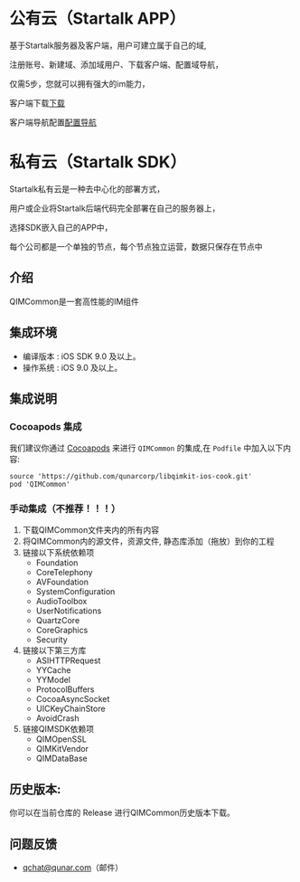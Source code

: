 公有云（Startalk APP）
=====
基于Startalk服务器及客户端，用户可建立属于自己的域,

注册账号、新建域、添加域用户、下载客户端、配置域导航，

仅需5步，您就可以拥有强大的im能力，

客户端下载[下载](https://im.qunar.com/new/#/download)

客户端导航配置[配置导航](https://im.qunar.com/new/#/platform/access_guide/manage_nav?id=manage_nav_mb)

私有云（Startalk SDK）
=====
Startalk私有云是一种去中心化的部署方式，

用户或企业将Startalk后端代码完全部署在自己的服务器上，

选择SDK嵌入自己的APP中，

每个公司都是一个单独的节点，每个节点独立运营，数据只保存在节点中

## 介绍

QIMCommon是一套高性能的IM组件

## 集成环境
* 编译版本 : iOS SDK 9.0 及以上。
* 操作系统 : iOS 9.0 及以上。

## 集成说明

### Cocoapods 集成

我们建议你通过 [Cocoapods](https://cocoapods.org/) 来进行 `QIMCommon` 的集成,在 `Podfile` 中加入以下内容:

```shell
source 'https://github.com/qunarcorp/libqimkit-ios-cook.git'
pod 'QIMCommon'
```

### 手动集成（不推荐！！！）

1. 下载QIMCommon文件夹内的所有内容
2. 将QIMCommon内的源文件，资源文件, 静态库添加（拖放）到你的工程
4. 链接以下系统依赖项
    * Foundation
    * CoreTelephony
    * AVFoundation
    * SystemConfiguration
    * AudioToolbox
    * UserNotifications
    * QuartzCore
    * CoreGraphics
    * Security
5. 链接以下第三方库
    * ASIHTTPRequest
    * YYCache
    * YYModel
    * ProtocolBuffers
    * CocoaAsyncSocket
    * UICKeyChainStore
    * AvoidCrash
6. 链接QIMSDK依赖项
    * QIMOpenSSL
    * QIMKitVendor
    * QIMDataBase
    
## 历史版本:
你可以在当前仓库的 Release 进行QIMCommon历史版本下载。
    
## 问题反馈

-   qchat@qunar.com（邮件）

